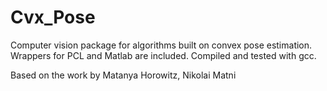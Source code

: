 Cvx_Pose
========

Computer vision package for algorithms built on convex pose estimation. Wrappers for PCL and Matlab are included. Compiled and tested with gcc.

Based on the work by Matanya Horowitz, Nikolai Matni
